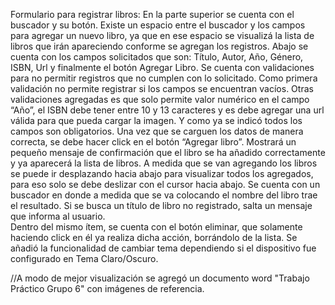 Formulario para registrar libros:
En la parte superior se cuenta con el buscador y su botón. Existe un espacio entre el buscador y los campos para agregar un  nuevo libro, ya que en ese espacio se visualizá la lista de libros que irán apareciendo conforme se agregan los registros. 
Abajo se cuenta con los campos solicitados que son: Título, Autor, Año, Género, ISBN, Url y finalmente el botón Agregar Libro.
Se cuenta con validaciones para no permitir registros que no cumplen con lo solicitado.
Como primera validación no permite registrar si los campos se encuentran vacíos.
Otras validaciones agregadas es que solo permite valor numérico en el campo “Año”, el ISBN debe tener entre 10 y 13 caracteres y es debe agregar una url válida para que pueda cargar la imagen. Y como ya se indicó todos los campos son obligatorios.
Una vez que se carguen los datos de manera correcta, se debe hacer click en el botón “Agregar libro”. Mostrará un pequeño mensaje de confirmación que el libro se ha añadido correctamente y ya aparecerá la lista de libros.
A medida que se van agregando los libros se puede ir desplazando hacia abajo para visualizar todos los agregados, para eso solo se debe deslizar con el cursor hacia abajo.
Se cuenta con un buscador en donde a medida que se va colocando el nombre del libro trae el resultado. Si se busca un título de libro no registrado, salta un mensaje que informa al usuario.  
Dentro del mismo ítem, se cuenta con el botón eliminar, que solamente haciendo click en él ya realiza dicha acción, borrándolo de la lista.
Se añadió la funcionalidad de cambiar tema dependiendo si el dispositivo fue configurado en Tema Claro/Oscuro.

//A modo de mejor visualización se agregó un documento word "Trabajo Práctico Grupo 6" con imágenes de referencia.
